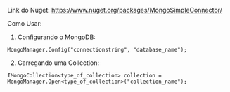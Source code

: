 Link do Nuget: https://www.nuget.org/packages/MongoSimpleConnector/

Como Usar:

1. Configurando o MongoDB:
```
MongoManager.Config("connectionstring", "database_name");
```

2. Carregando uma Collection:
```
IMongoCollection<type_of_collection> collection = MongoManager.Open<type_of_collection>("collection_name");
```
